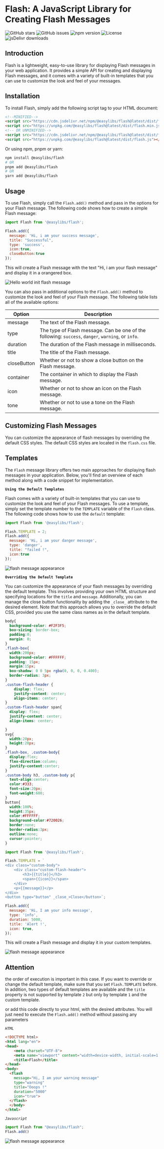 # Flash: A JavaScript Library for Creating Flash Messages

![GitHub stars](https://img.shields.io/github/stars/Nelsallg/easylibs?style=social)
![GitHub issues](https://img.shields.io/github/issues/Nelsallg/easylibs)
![npm version](https://img.shields.io/npm/v/@easylibs/flash.svg?style=flat)
![License](https://img.shields.io/badge/license-MIT-blue.svg)
![jsDelivr downloads](https://img.shields.io/jsdelivr/npm/hm/@easylibs/flash)

## Introduction

Flash is a lightweight, easy-to-use library for displaying Flash messages in your web application. It provides a simple API for creating and displaying Flash messages, and it comes with a variety of built-in templates that you can use to customize the look and feel of your messages.

## Installation

To install Flash, simply add the following script tag to your HTML document:

```html
<!--MINIFIED-->
<script src="https://cdn.jsdelivr.net/npm/@easylibs/flash@latest/dist/flash.min.js"></script>
<script src="https://unpkg.com/@easylibs/flash@latest/dist/flash.min.js"></script>
<!-- OR UNMINIFIED-->
<script src="https://cdn.jsdelivr.net/npm/@easylibs/flash@latest/dist/flash.js"></script>
<script src="https://unpkg.com/@easylibs/flash@latest/dist/flash.js"></script>
```

Or using npm, pnpm or yarn:

```bash
npm install @easylibs/flash
# OR
pnpm add @easylibs/flash
# OR
yarn add @easylibs/flash
```

## Usage

To use Flash, simply call the `Flash.add()` method and pass in the options for your Flash message. The following code shows how to create a simple Flash message:

```javascript
import Flash from '@easylibs/flash';

Flash.add({
  message: 'Hi, i am your success message',
  title: "Successful",
  type: 'success',
  icon:true,
  closeButton:true
});
```

This will create a Flash message with the text "Hi, i am your flash message" and display it in a orangered box.

![Hello world init flash message](./doc/image1.PNG)

You can also pass in additional options to the `Flash.add()` method to customize the look and feel of your Flash message. The following table lists all of the available options:

| Option | Description |
|---|---|
| message | The text of the Flash message. |
| type | The type of Flash message. Can be one of the following: `success`, `danger`, `warning`, or `info`. |
| duration | The duration of the Flash message in milliseconds. |
| title | The title of the Flash message. |
| closeButton | Whether or not to show a close button on the Flash message. |
| container | The container in which to display the Flash message. |
| icon | Whether or not to show an icon on the Flash message. |
| tone | Whether or not to use a tone on the Flash message. |

## Customizing Flash Messages

You can customize the appearance of flash messages by overriding the default CSS styles. The default CSS styles are located in the `flash.css` file.

## Templates

The `Flash` message library offers two main approaches for displaying flash messages in your application. Below, you'll find an overview of each method along with a code snippet for implementation.

**`Using the Default Templates`**

Flash comes with a variety of built-in templates that you can use to customize the look and feel of your Flash messages. To use a template, simply set the template number to the `TEMPLATE` variable of the `Flash` class. The following code shows how to use the `default` template:

```javascript
import Flash from '@easylibs/flash';

Flash.TEMPLATE = 2;
Flash.add({
  message: 'Hi, i am your danger message',
  type: 'danger',
  title: "failed !",
  icon:true
});
```

![flash message appearance](./doc/image2.PNG)

**`Overriding the Default Template`**

You can customize the appearance of your flash messages by overriding the default template. This involves providing your own HTML structure and specifying locations for the `title` and `message`. Additionally, you can manage the close button functionality by adding the `_close_` attribute to the desired element. Note that this approach allows you to override the default CSS, provided you use the same class names as in the default template.

```css
body{
  background-color: #F2F3F5;
  box-sizing: border-box;
  padding:0;
  margin: 0;
}
.flash-box{
  width:200px;
  background-color: #FFFFFF;
  padding: 15px;
  margin:15px;
  box-shadow: 0 0 5px rgba(0, 0, 0, 0.400);
  border-radius: 3px;
}
.custom-flash-header {
    display: flex;
    justify-content: center;
    align-items: center;
}
.custom-flash-header span{
  display: flex;
  justify-content: center;
  align-items: center;

}
svg{
  width:20px;
  height:20px;
}
.flash-box, .custom-body{
  display:flex;
  flex-direction:column;
  justify-content:center;
}
.custom-body h3, .custom-body p{
  text-align:center;
  color:#333;
  font-size:20px;
  font-weight:600;
}
button{
  width:100%;
  height:35px;
  color:#FFFFFF;
  background-color:#720026;
  border:none;
  border-radius:3px;
  outline:none;
  cursor:pointer;
}
```

```javascript
import Flash from '@easylibs/flash';

Flash.TEMPLATE = `
<div class="custom-body">
    <div class="custom-flash-header">
        <h3>{{title}}</h3>
        <span>{{icon}}</span>
    </div>
    <p>{{message}}</p>
</div>
<button type="button" _close_>Close</button>`;

Flash.add({
  message: 'Hi, I am your info message',
  type: 'info',
  duration: 5000,
  title: 'Alert !',
  icon: true,
});
```

This will create a Flash message and display it in your custom templates.

![flash message appearance](./doc/image3.PNG)

## Attention

the order of execution is important in this case. If you want to override or change the default template, make sure that you set `Flash.TEMPLATE` before. In addition, two types of default templates are available and the `title` property is not supported by template `2` but only by template `1` and the custom template.

or add this code directly to your html, with the desired attributes. You will just need to execute the `Flash.add()` method without passing any parameters

*`HTML`*

```html
<!DOCTYPE html>
<html lang="en">
<head>
    <meta charset="UTF-8">
    <meta name="viewport" content="width=device-width, initial-scale=1.0">
    <title>Flash</title>
</head>
<body>
  <flash 
    message="Hi, I am your warning message" 
    type="warning" 
    title="Ooops !" 
    duration="5000" 
    icon="true">
  </flash>
  </body>
</html>
```

*`Javascript`*

```javascript
import Flash from "@easylibs/flash";
Flash.add()
```

![flash message appearance](./doc/image4.PNG)
